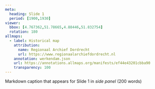 ```yaml
---
meta:
  heading: Slide 1
  period: [1900,1930]
viewer:
  bbox: [4.767362,51.78665,4.88446,51.832754]
  rotation: 180
allmaps:
  - label: Historical map
    attribution:
      name: Regionaal Archief Dordrecht
      url: https://www.regionaalarchiefdordrecht.nl
    annotation: werkendam.json
    url: https://annotations.allmaps.org/manifests/ef44e43201cbba90
    transparency: 100
---
```

Markdown caption that appears for Slide 1 in *side panel* (200 words)
